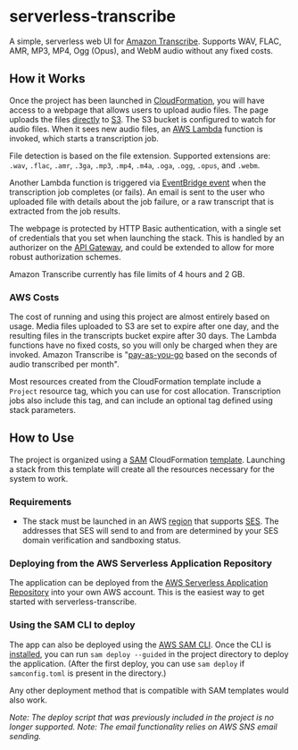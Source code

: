# serverless-transcribe

A simple, serverless web UI for [Amazon Transcribe](https://aws.amazon.com/transcribe/). Supports WAV, FLAC, AMR, MP3, MP4, Ogg (Opus), and WebM audio without any fixed costs.

## How it Works

Once the project has been launched in [CloudFormation](https://aws.amazon.com/cloudformation/), you will have access to a webpage that allows users to upload audio files. The page uploads the files [directly](https://docs.aws.amazon.com/AmazonS3/latest/API/sigv4-UsingHTTPPOST.html) to [S3](https://aws.amazon.com/s3/). The S3 bucket is configured to watch for audio files. When it sees new audio files, an [AWS Lambda](https://aws.amazon.com/lambda/) function is invoked, which starts a transcription job.

File detection is based on the file extension. Supported extensions are: `.wav`, `.flac`, `.amr`, `.3ga`, `.mp3`, `.mp4`, `.m4a`, `.oga`, `.ogg`, `.opus`, and `.webm`.

Another Lambda function is triggered via [EventBridge event](https://docs.aws.amazon.com/eventbridge/latest/userguide/eb-events.html) when the transcription job completes (or fails). An email is sent to the user who uploaded file with details about the job failure, or a raw transcript that is extracted from the job results.

The webpage is protected by HTTP Basic authentication, with a single set of credentials that you set when launching the stack. This is handled by an authorizer on the [API Gateway](https://aws.amazon.com/api-gateway/), and could be extended to allow for more robust authorization schemes.

Amazon Transcribe currently has file limits of 4 hours and 2 GB.

### AWS Costs

The cost of running and using this project are almost entirely based on usage. Media files uploaded to S3 are set to expire after one day, and the resulting files in the transcripts bucket expire after 30 days. The Lambda functions have no fixed costs, so you will only be charged when they are invoked. Amazon Transcribe is "[pay-as-you-go](https://aws.amazon.com/transcribe/pricing/) based on the seconds of audio transcribed per month".

Most resources created from the CloudFormation template include a `Project` resource tag, which you can use for cost allocation. Transcription jobs also include this tag, and can include an optional tag defined using stack parameters.

## How to Use

The project is organized using a [SAM](https://aws.amazon.com/serverless/sam/) CloudFormation [template](https://github.com/farski/serverless-transcribe/blob/master/template.yaml). Launching a stack from this template will create all the resources necessary for the system to work.

### Requirements

- The stack must be launched in an AWS [region](https://docs.aws.amazon.com/general/latest/gr/ses.html) that supports [SES](https://aws.amazon.com/ses/). The addresses that SES will send to and from are determined by your SES domain verification and sandboxing status.

### Deploying from the AWS Serverless Application Repository

The application can be deployed from the [AWS Serverless Application Repository](https://serverlessrepo.aws.amazon.com/applications/us-east-1/087822466452/serverless-transcribe) into your own AWS account. This is the easiest way to get started with serverless-transcribe.

### Using the SAM CLI to deploy

The app can also be deployed using the  [AWS SAM CLI](https://github.com/awslabs/aws-sam-cli). Once the CLI is [installed](https://docs.aws.amazon.com/serverless-application-model/latest/developerguide/serverless-sam-cli-install.html), you can run `sam deploy --guided` in the project directory to deploy the application. (After the first deploy, you can use `sam deploy` if `samconfig.toml` is present in the directory.)

Any other deployment method that is compatible with SAM templates would also work.

_Note: The deploy script that was previously included in the project is no longer supported._
_Note: The email functionality relies on AWS SNS email sending._




